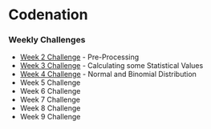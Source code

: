 # Codenation

### Weekly Challenges

* [Week 2 Challenge](data-science-0) - Pre-Processing
* [Week 3 Challenge](coestatistica-1) - Calculating some Statistical Values
* [Week 4 Challenge](data-science-1) - Normal and Binomial Distribution
* Week 5 Challenge
* Week 6 Challenge
* Week 7 Challenge
* Week 8 Challenge
* Week 9 Challenge
